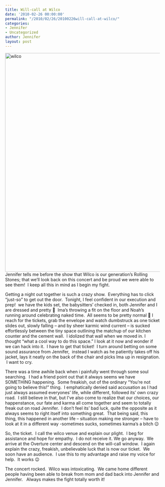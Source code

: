 ```yaml
---
title: Will-call at Wilco
date: '2010-02-26 00:00:00'
permalink: "/2010/02/26/20100226will-call-at-wilco/"
categories:
- Jennifer
- Uncategorized
author: Jennifer
layout: post
---
```


<img title="wilco" height="713" alt="wilco" width="950" class="alignleft size-full wp-image-612" src="http://static.squarespace.com/static/50db6bb3e4b015296cd43789/50dfa5b1e4b0dc6320e0b5ea/50dfa5b2e4b0dc6320e0b76b/1267340529000/?format=original" />Jennifer tells me before the show that Wilco is our generation&#8217;s Rolling Stones; that we&#8217;ll look back on this concert and be proud we were able to see them!  I keep all this in mind as I begin my fight.

Getting a night out together is such a crazy show.  Everything has to click &#8220;just-so&#8221; to get out the door.  Tonight, I feel confident in our execution and prep!  we have the kids set, the babysitters&#8217; checked in, both Jennifer and I are dressed and pretty 🙂  Ima&#8217;s throwing a fit on the floor and Noah&#8217;s running around celebrating naked time.  All seems to be pretty normal 🙂 I reach for the tickets, grab the envelope and watch dumbstruck as one ticket slides out, slowly falling &#8211; and by sheer karmic wind current &#8211; is sucked effortlessly between the tiny space outlining the matchup of our kitchen counter and the cement wall.  I idolized that wall when we moved in. I thought &#8220;what a cool way to do this space.&#8221; I look at it now and wonder if we can hack into it.  I have to get that ticket!  I turn around betting on some sound assurance from Jennifer,  instead I watch as he patiently takes off his jacket, lays it neatly on the back of the chair and picks Ima up in resignation.  I want to cry.

There was a time awhile back when i painfully went through some soul searching.  I had a friend point out that it always seems we have SOMETHING happening.  Some freakish, out of the ordinary &#8220;You&#8217;re not going to believe this!&#8221; thing.  I emphatically denied said accusation as I had just always assumed everyones&#8217; life, while different, followed its&#8217; own crazy road.  I still believe in that, but I&#8217;ve also come to realize that our choices, our happenstance, our fate and karma all come together and seem to totally freak out on road Jennifer.  I don&#8217;t feel its&#8217; bad luck, quite the opposite as it always seems to right itself into something great.  That being said, this thing, this happened in another life &#8211; situation making me stronger &#8211; have to look at it in a different way -sometimes sucks, sometimes karma&#8217;s a bitch 😉

So, the ticket.  I call the wilco venue and explain our plight.  I beg for assistance and hope for empathy.  I do not receive it. We go anyway.  We arrive at the Overture center and descend on the will-call window.  I again explain the crazy, freakish, unbelievable luck that is now our ticket.  We soon have an audience.  I use this to my advantage and raise my voice for help.  It works 😉

The concert rocked.  Wilco was intoxicating.  We came home different people having been able to break from mom and dad back into Jennifer and Jennifer.   Always makes the fight totally worth it!
